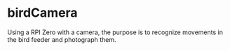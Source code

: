 # birdCamera
Using a RPI Zero with a camera, the purpose is to recognize movements in the bird feeder and photograph them.
